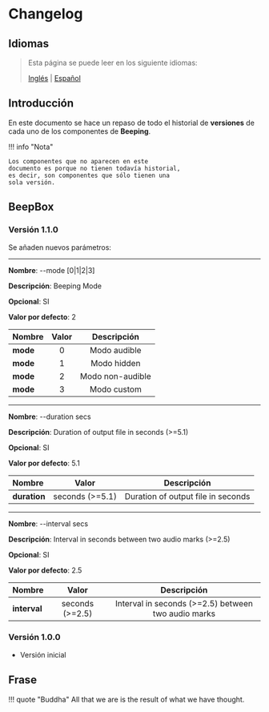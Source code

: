 # Changelog

## Idiomas

> Esta página se puede leer en los siguiente idiomas:
>  
> [Inglés](https://docs.beeping.io/components/changelog/) | [Español](https://docs-es.beeping.io/components/changelog/)

## Introducción

En este documento se hace un repaso de todo el historial de **versiones** de cada uno de los componentes de **Beeping**.


!!! info "Nota"

    Los componentes que no aparecen en este
    documento es porque no tienen todavía historial,
    es decir, son componentes que sólo tienen una
    sola versión.

## BeepBox

### Versión 1.1.0

Se añaden nuevos parámetros:

---

**Nombre**: --mode [0|1|2|3]

**Descripción**: Beeping Mode

**Opcional**: SI

**Valor por defecto**: 2

| Nombre       | Valor    | Descripción   |
| :--------- | :------:  | :------: |
| **mode**    | 0 | Modo audible  |
| **mode**    | 1 | Modo hidden  |
| **mode**    | 2 | Modo non-audible  |
| **mode**    | 3 | Modo custom  |        

---

**Nombre**: --duration secs

**Descripción**: Duration of output file in seconds (>=5.1)

**Opcional**: SI

**Valor por defecto**: 5.1

| Nombre       | Valor    | Descripción   |
| :--------- | :------:  | :------: |
| **duration**    | seconds (>=5.1) | Duration of output file in seconds  |

---

**Nombre**: --interval secs

**Descripción**:  Interval in seconds between two audio marks (>=2.5)

**Opcional**: SI

**Valor por defecto**: 2.5

| Nombre       | Valor    | Descripción   |
| :--------- | :------:  | :------: |
| **interval**    | seconds (>=2.5) | Interval in seconds (>=2.5) between two audio marks |

### Versión 1.0.0

- Versión inicial

## Frase

!!! quote "Buddha"
    All that we are is the result of what we have thought.